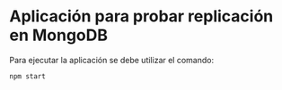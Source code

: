 # Aplicación para probar replicación en MongoDB

Para ejecutar la aplicación se debe utilizar el comando:

```
npm start
```
